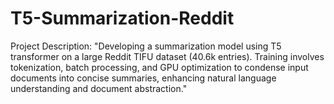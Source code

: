 # T5-Summarization-Reddit
Project Description: "Developing a summarization model using T5 transformer on a large Reddit TIFU dataset (40.6k entries). Training involves tokenization, batch processing, and GPU optimization to condense input documents into concise summaries, enhancing natural language understanding and document abstraction."
